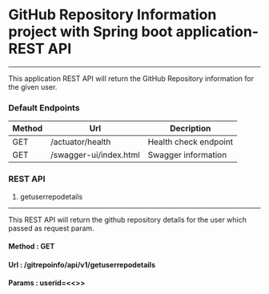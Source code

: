 # GitHub Repository Information project with Spring boot application-REST API
-----------------------------------------------------------------------------

This application REST API will return the GitHub Repository information for the given user.


### Default Endpoints

| Method | Url | Decription |
| ------ | --- | ---------- |
| GET    |/actuator/health  | Health check endpoint |
| GET    |/swagger-ui/index.html | Swagger information |


### REST API

1) getuserrepodetails
--------------------------

This REST API will return the github repository details for the user which passed as request param.

#### Method : GET
#### Url    : /gitrepoinfo/api/v1/getuserrepodetails
#### Params : userid=<<>>

